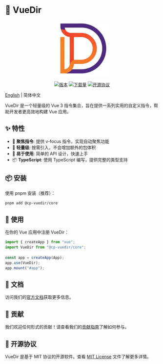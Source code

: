 # 📡 VueDir

<p align="center">
  <img width="180" src="../docs/public/logo.jpg" alt="VueDir logo">
</p>

<p align="center">
  <a href="https://www.npmjs.com/package/@cp-vuedir/core"><img src="https://img.shields.io/npm/v/@cp-vuedir/core.svg" alt="版本"></a>
  <a href="https://www.npmjs.com/package/@cp-vuedir/core"><img src="https://img.shields.io/npm/dm/@cp-vuedir/core.svg" alt="下载量"></a>
  <a href="https://github.com/CodePaintStudio/vuedir/blob/main/LICENSE"><img src="https://img.shields.io/npm/l/@cp-vuedir/core.svg" alt="开源协议"></a>
</p>

[English](./README.md) | 简体中文

VueDir 是一个轻量级的 Vue 3 指令集合，旨在提供一系列实用的自定义指令，帮助开发者更高效地构建 Vue 应用。

## ✨ 特性

- 🎯 **聚焦指令**: 提供 v-focus 指令，实现自动聚焦功能
- 🎨 **轻量级**: 按需引入，不会增加额外的包体积
- 🔧 **易于使用**: 简单的 API 设计，快速上手
- 📦 **TypeScript**: 使用 TypeScript 编写，提供完整的类型支持

## 📦 安装

使用 pnpm 安装（推荐）：

```bash
pnpm add @cp-vuedir/core
```

## 🚀 使用

在你的 Vue 应用中注册 VueDir：

```ts
import { createApp } from "vue";
import VueDir from "@cp-vuedir/core";

const app = createApp(App);
app.use(VueDir);
app.mount("#app");
```

## 📖 文档

访问我们的[官方文档](https://vuedir.feashow.cn/)获取更多信息。

## 🤝 贡献

我们欢迎任何形式的贡献！请查看我们的[贡献指南](./CONTRIBUTING.md)了解如何参与。

## 📄 开源协议

VueDir 是基于 MIT 协议的开源软件。查看 [MIT License](https://github.com/CodePaintStudio/codepaint/blob/main/LICENSE) 文件了解更多详情。

